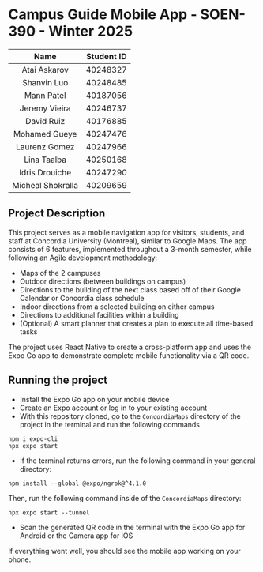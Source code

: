 # Campus Guide Mobile App - SOEN-390 - Winter 2025

|  Name               |  Student ID  |
| :-----------------: | :----------: |
| Atai Askarov        | 40248327     |
| Shanvin Luo         | 40248485     |
| Mann Patel          | 40187056     |
| Jeremy Vieira       | 40246737     |
| David Ruiz          | 40176885     |
| Mohamed Gueye       | 40247476     |
| Laurenz Gomez       | 40247966     |
| Lina Taalba         | 40250168     |
| Idris Drouiche      | 40247290     |
| Micheal Shokralla   | 40209659     |

## Project Description
This project serves as a mobile navigation app for visitors, students, and staff at Concordia University (Montreal), similar to Google Maps.
The app consists of 6 features, implemented throughout a 3-month semester, while following an Agile development methodology:
- Maps of the 2 campuses
- Outdoor directions (between buildings on campus)
- Directions to the building of the next class based off of their Google Calendar or Concordia class schedule
- Indoor directions from a selected building on either campus
- Directions to additional facilities within a building
- (Optional) A smart planner that creates a plan to execute all time-based tasks

The project uses React Native to create a cross-platform app and uses the Expo Go app to demonstrate complete mobile functionality via a QR code.

## Running the project
- Install the Expo Go app on your mobile device
- Create an Expo account or log in to your existing account
- With this repository cloned, go to the `ConcordiaMaps` directory of the project in the terminal and run the following commands
```
npm i expo-cli
npx expo start
```
- If the terminal returns errors, run the following command in your general directory:
```
npm install --global @expo/ngrok@^4.1.0
```
Then, run the following command inside of the `ConcordiaMaps` directory:
```
npx expo start --tunnel
```
- Scan the generated QR code in the terminal with the Expo Go app for Android or the Camera app for iOS

If everything went well, you should see the mobile app working on your phone.
